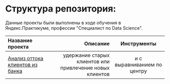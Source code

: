 # Cтруктура репозитория:


Данные проекты были выполнены в ходе обучения в Яндекс.Практикуме, профессии "Специалист по Data Science".

| Название проекта | Описание | Инструменты | 
| :-------------------- | ---------------------: |:---------------------------:|
| [Анализ оттока клиентов из банка](bank_clients) | удержание старых клиентов или привлечение новых клиентов | и с выравниванием по центру |
